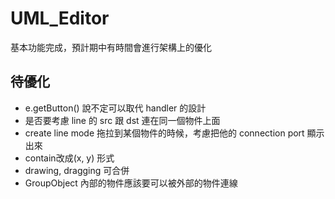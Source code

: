# UML_Editor

基本功能完成，預計期中有時間會進行架構上的優化

## 待優化
- e.getButton() 說不定可以取代 handler 的設計
- 是否要考慮 line 的 src 跟 dst 連在同一個物件上面
- create line mode 拖拉到某個物件的時候，考慮把他的 connection port 顯示出來
- contain改成(x, y) 形式 
- drawing, dragging 可合併
- GroupObject 內部的物件應該要可以被外部的物件連線